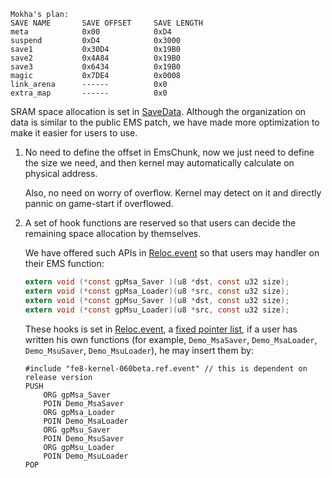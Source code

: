 ```
Mokha's plan:
SAVE NAME       SAVE OFFSET     SAVE LENGTH
meta            0x00            0xD4
suspend         0xD4            0x3000
save1           0x30D4          0x19B0
save2           0x4A84          0x19B0
save3           0x6434          0x19B0
magic           0x7DE4          0x0008
link_arena      ------          0x0
extra_map       ------          0x0
```

SRAM space allocation is set in [SaveData](../Wizardry/Common/SaveData/data.event). Although the organization on data is similar to the public EMS patch, we have made more optimization to make it easier for users to use.

1. No need to define the offset in EmsChunk, now we just need to define the size we need, and then kernel may automatically calculate on physical address.

    Also, no need on worry of overflow. Kernel may detect on it and directly pannic on game-start if overflowed.

2. A set of hook functions are reserved so that users can decide the remaining space allocation by themselves.

    We have offered such APIs in [Reloc.event](../Data/Reloc.event) so that users may handler on their EMS function:

    ```c
    extern void (*const gpMsa_Saver )(u8 *dst, const u32 size);
    extern void (*const gpMsa_Loader)(u8 *src, const u32 size);
    extern void (*const gpMsu_Saver )(u8 *dst, const u32 size);
    extern void (*const gpMsu_Loader)(u8 *src, const u32 size);
    ```

    These hooks is set in [Reloc.event](../Data/Reloc.event), a [fixed pointer list](./Memory.md#L22), if a user has written his own functions (for example, `Demo_MsaSaver`, `Demo_MsaLoader`, `Demo_MsuSaver`, `Demo_MsuLoader`), he may insert them by:

    ```
    #include "fe8-kernel-060beta.ref.event" // this is dependent on release version
    PUSH
        ORG gpMsa_Saver
        POIN Demo_MsaSaver
        ORG gpMsa_Loader
        POIN Demo_MsaLoader
        ORG gpMsu_Saver
        POIN Demo_MsuSaver
        ORG gpMsu_Loader
        POIN Demo_MsuLoader
    POP
    ```
